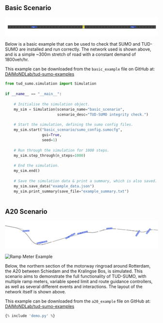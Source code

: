 ## Basic Scenario

![Basic Scenario](img/basic_example.png)

Below is a basic example that can be used to check that SUMO and TUD-SUMO are installed and run correctly. The network used is shown above, and is a simple ~300m stretch of road with a constant demand of 1800veh/hr.

This example can be downloaded from the `basic_example` file on GitHub at: [DAIMoNDLab/tud-sumo-examples](https://github.com/DAIMoNDLab/tud-sumo-examples/tree/main/basic_example)

```python
from tud_sumo.simulation import Simulation

if __name__ == "__main__":

    # Initialise the simulation object.
    my_sim = Simulation(scenario_name="basic_scenario",
                        scenario_desc="TUD-SUMO integrity check.")

    # Start the simulation, defining the sumo config files.
    my_sim.start("basic_scenario/sumo_config.sumocfg",
                 gui=True,
                 seed=1)
    
    # Run through the simulation for 1000 steps.
    my_sim.step_through(n_steps=1000)

    # End the simulation.
    my_sim.end()

    # Save the simulation data & print a summary, which is also saved.
    my_sim.save_data("example_data.json")
    my_sim.print_summary(save_file="example_summary.txt")
    
```

## A20 Scenario

![Example Scenario](img/a20_example.png)

![Ramp Meter Example](img/rm_example.gif)

Below, the northern section of the motorway ringroad around Rotterdam, the A20 between Schiedam and the Kralingse Bos, is simulated. This scenario aims to demonstrate the full functionality of TUD-SUMO, with multiple ramp meters, variable speed limit and route guidance controllers, as well as several different events and interactions. The layout of the network itself is shown above.

This example can be downloaded from the `a20_example` file on GitHub at: [DAIMoNDLab/tud-sumo-examples](https://github.com/DAIMoNDLab/tud-sumo-examples/tree/main/a20_example)

```python
{% include 'demo.py' %}
```